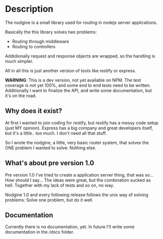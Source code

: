 # Description #

The nodgine is a small library used for routing in nodejs server applications.

Basically the this library solves two problems:

* Routing through middleware
* Routing to controllers

Addidionally request and response objects are wrapped, so the handling is much simpler.

All in all this is just another version of tools like restify or express.

**WARNING**: This is a dev version, not yet available on NPM. The test coverage is not
yet 100%, and some end to end tests need to be written. Additionally I want to finalize
the API, and write some documentation, but it's on the road.

## Why does it exist? ##

At first I wanted to join coding for restify, but restify has a messy code setup (just
MY opinion). Express has a big company and great developers itself, but it's a little..
too much. I don't need all that stuff.

So I wrote the nodgine, a little, very basic router system, that solves the ONE problem
I wanted to solve. Nothing else.

## What's about pre version 1.0 ##

Pre version 1.0 I've tried to create a application server thing, that was so... How should
I say... The ideas were great, but the combination sucked as hell. Together with my lack of
tests and so on, no way.

Nodgine 1.0 and every following release follows the unix way of solving problems: Solve one
problem, but do it well.

## Documentation ##

Currently there is no documentation, yet. In future I'll write some documentation in the */docs*
folder.